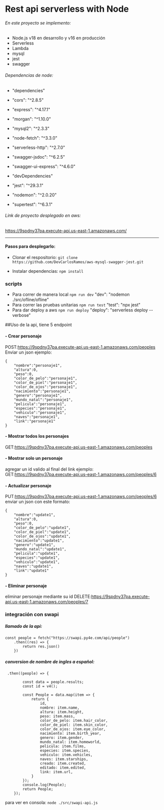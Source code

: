 # Rest api serverless with Node
###### En este proyecto se implemento:

- Node.js v18  en desarrollo y v16 en producción
- Serverless 
- Lambda
- mysql
- jest
- swagger

###### Dependencias de node:
- "dependencies"
-    "cors": "^2.8.5"
-    "express": "^4.17.1"
-    "morgan": "^1.10.0"
-    "mysql2": "^2.3.3"
-    "node-fetch": "^3.3.0"
-    "serverless-http": "^2.7.0"
-    "swagger-jsdoc": "^6.2.5"
-    "swagger-ui-express": "^4.6.0"

-  "devDependencies"
-    "jest": "^29.3.1"
-    "nodemon": "^2.0.20"
-    "supertest": "^6.3.1"

###### Link de proyecto desplegado en aws:
https://9spdny37pa.execute-api.us-east-1.amazonaws.com/

------------


#### Pasos para desplegarlo:
- Clonar el respositorio:
`git clone https://github.com/DevCarlosRamos/aws-mysql-swagger-jest.git`

- Instalar dependencias:
`npm install`

### scripts
- Para correr de manera local `npm run dev`
"dev": "nodemon ./src/ofline/ofline"
- Para correr las pruebas unitarias `npm run test`
    "test": "npx jest"
- Para dar deploy a aws `npm run deploy`
    "deploy": "serverless deploy --verbose"

##Uso de la api, tiene 5 endpoint
#### - Crear personaje 
POST:https://9spdny37pa.execute-api.us-east-1.amazonaws.com/peoples
Enviar un json ejemplo:
```
{
    "nombre":"personaje1",
    "altura":0,
    "peso":0, 
    "color_de_pelo":"personaje1",
    "color_de_piel":"personaje1", 
    "color_de_ojos":"personaje1", 
    "nacimiento":"personaje1",
    "genero":"personaje1", 
    "mundo_natal":"personaje1", 
    "pelicula":"personaje1", 
    "especies":"personaje1",
    "vehiculo":"personaje1", 
    "naves":"personaje1", 
    "link":"personaje1"
}
```

#### - Mostrar todos los personajes
GET:https://9spdny37pa.execute-api.us-east-1.amazonaws.com/peoples

#### - Mostrar solo un personaje
agregar un id valido al final del link ejemplo:
GET:https://9spdny37pa.execute-api.us-east-1.amazonaws.com/peoples/6

#### - Actualizar personaje
PUT:https://9spdny37pa.execute-api.us-east-1.amazonaws.com/peoples/6
enviar un json con este formato:
```
{
    "nombre":"update1",
    "altura":0,
    "peso":0, 
    "color_de_pelo":"update1",
    "color_de_piel":"update1", 
    "color_de_ojos":"update1", 
    "nacimiento":"update1",
    "genero":"update1", 
    "mundo_natal":"update1", 
    "pelicula":"update1", 
    "especies":"update1",
    "vehiculo":"update1", 
    "naves":"update1", 
    "link":"update1"
}
```

#### - Eliminar personaje
eliminar personaje mediante su id
DELETE:https://9spdny37pa.execute-api.us-east-1.amazonaws.com/peoples/7

### integración con swapi
##### llamado de la api:
```
const people = fetch("https://swapi.py4e.com/api/people")
    .then((res) => {
        return res.json()
    })
```
##### conversion de nombre de ingles a español:
```
 .then((people) => {

        const data = people.results;
        const id = v4();

        const People = data.map(item => {
            return {
                id,
                nombre: item.name,
                altura: item.height,
                peso: item.mass,
                color_de_pelo: item.hair_color,
                color_de_piel: item.skin_color,
                color_de_ojos: item.eye_color,
                nacimiento: item.birth_year,
                genero: item.gender,
                mundo_natal: item.homeworld,
                pelicula: item.films,
                especies: item.species,
                vehiculo: item.vehicles,
                naves: item.starships,
                creado: item.created,
                editado: item.edited,
                link: item.url,
            }
        });
        console.log(People);
        return People;
    });
```

para ver en consola:
`node ./src/swapi-api.js`

